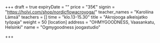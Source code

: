 +++
draft = true
expiryDate = ""
price = "35€"
signin = "https://holvi.com/shop/nordicflowacroyoga/"
teacher_names = "Karoliina Lämsä"
teachers = []
time = "klo.13-15.30"
title = "Akrojooga alkeisjatko työpaja"
weight = 50
[location]
address = "OHMYGOODNESS, Vaasankatu, Helsinki"
name = "Ogmygoodness joogastudio"

+++
